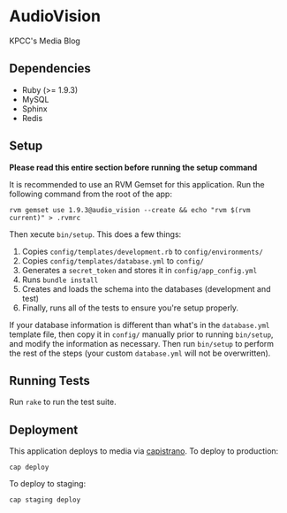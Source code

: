 # AudioVision

KPCC's Media Blog

## Dependencies
* Ruby (>= 1.9.3)
* MySQL
* Sphinx
* Redis

## Setup
**Please read this entire section before running the setup command**

It is recommended to use an RVM Gemset for this application.
Run the following command from the root of the app:

    rvm gemset use 1.9.3@audio_vision --create && echo "rvm $(rvm current)" > .rvmrc

Then xecute `bin/setup`. This does a few things:

1. Copies `config/templates/development.rb` to `config/environments/`
2. Copies `config/templates/database.yml` to `config/`
3. Generates a `secret_token` and stores it in `config/app_config.yml`
4. Runs `bundle install`
5. Creates and loads the schema into the databases (development and test)
6. Finally, runs all of the tests to ensure you're setup properly.

If your database information is different than what's in the `database.yml` template file, then copy it in `config/` manually prior to running `bin/setup`, and modify the information as necessary. Then run `bin/setup` to perform the rest of the steps (your custom `database.yml` will not be overwritten).

## Running Tests
Run `rake` to run the test suite.

## Deployment
This application deploys to media via [capistrano](http://rubygems.org/gems/capistrano). To deploy to production:

    cap deploy

To deploy to staging:

    cap staging deploy

